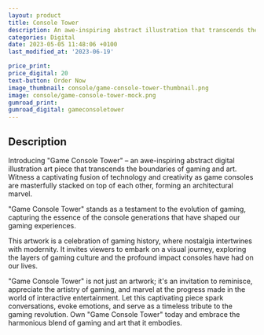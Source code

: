 ```yaml
---
layout: product
title: Console Tower
description: An awe-inspiring abstract illustration that transcends the boundaries of gaming and art.
categories: Digital
date: 2023-05-05 11:48:06 +0100
last_modified_at: '2023-06-19'

price_print: 
price_digital: 20
text-button: Order Now
image_thumbnail: console/game-console-tower-thumbnail.png
image: console/game-console-tower-mock.png
gumroad_print: 
gumroad_digital: gameconsoletower
---
```


## Description
Introducing "Game Console Tower" – an awe-inspiring abstract digital illustration art piece that transcends the boundaries of gaming and art. Witness a captivating fusion of technology and creativity as game consoles are masterfully stacked on top of each other, forming an architectural marvel.

"Game Console Tower" stands as a testament to the evolution of gaming, capturing the essence of the console generations that have shaped our gaming experiences. 

This artwork is a celebration of gaming history, where nostalgia intertwines with modernity. It invites viewers to embark on a visual journey, exploring the layers of gaming culture and the profound impact consoles have had on our lives.

"Game Console Tower" is not just an artwork; it's an invitation to reminisce, appreciate the artistry of gaming, and marvel at the progress made in the world of interactive entertainment. Let this captivating piece spark conversations, evoke emotions, and serve as a timeless tribute to the gaming revolution. Own "Game Console Tower" today and embrace the harmonious blend of gaming and art that it embodies.